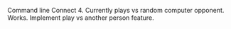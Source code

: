 Command line Connect 4. Currently plays vs random computer opponent. Works.
Implement play vs another person feature.
